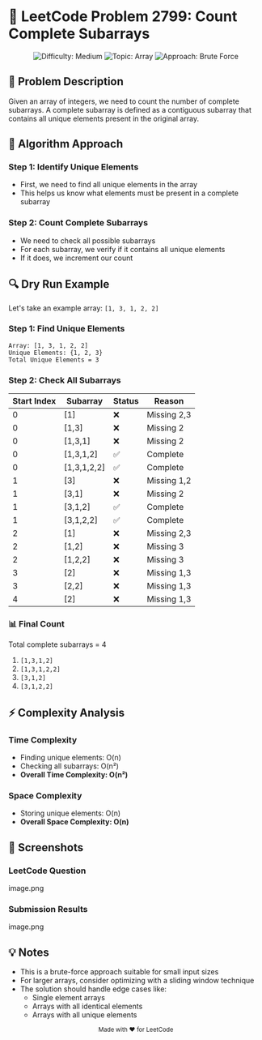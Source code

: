 # 🎯 LeetCode Problem 2799: Count Complete Subarrays

<div align="center">
  <img src="https://img.shields.io/badge/Difficulty-Medium-yellow" alt="Difficulty: Medium">
  <img src="https://img.shields.io/badge/Topic-Array-blue" alt="Topic: Array">
  <img src="https://img.shields.io/badge/Approach-Brute%20Force-orange" alt="Approach: Brute Force">
</div>

## 📝 Problem Description
Given an array of integers, we need to count the number of complete subarrays. A complete subarray is defined as a contiguous subarray that contains all unique elements present in the original array.

## 🧠 Algorithm Approach
### Step 1: Identify Unique Elements
- First, we need to find all unique elements in the array
- This helps us know what elements must be present in a complete subarray

### Step 2: Count Complete Subarrays
- We need to check all possible subarrays
- For each subarray, we verify if it contains all unique elements
- If it does, we increment our count

## 🔍 Dry Run Example
Let's take an example array: `[1, 3, 1, 2, 2]`

### Step 1: Find Unique Elements
```plaintext
Array: [1, 3, 1, 2, 2]
Unique Elements: {1, 2, 3}
Total Unique Elements = 3
```

### Step 2: Check All Subarrays
| Start Index | Subarray | Status | Reason |
|------------|----------|--------|--------|
| 0 | [1] | ❌ | Missing 2,3 |
| 0 | [1,3] | ❌ | Missing 2 |
| 0 | [1,3,1] | ❌ | Missing 2 |
| 0 | [1,3,1,2] | ✅ | Complete |
| 0 | [1,3,1,2,2] | ✅ | Complete |
| 1 | [3] | ❌ | Missing 1,2 |
| 1 | [3,1] | ❌ | Missing 2 |
| 1 | [3,1,2] | ✅ | Complete |
| 1 | [3,1,2,2] | ✅ | Complete |
| 2 | [1] | ❌ | Missing 2,3 |
| 2 | [1,2] | ❌ | Missing 3 |
| 2 | [1,2,2] | ❌ | Missing 3 |
| 3 | [2] | ❌ | Missing 1,3 |
| 3 | [2,2] | ❌ | Missing 1,3 |
| 4 | [2] | ❌ | Missing 1,3 |

### 📊 Final Count
Total complete subarrays = 4
1. `[1,3,1,2]`
2. `[1,3,1,2,2]`
3. `[3,1,2]`
4. `[3,1,2,2]`

## ⚡ Complexity Analysis
### Time Complexity
- Finding unique elements: O(n)
- Checking all subarrays: O(n²)
- **Overall Time Complexity: O(n²)**

### Space Complexity
- Storing unique elements: O(n)
- **Overall Space Complexity: O(n)**

## 📸 Screenshots
### LeetCode Question
image.png

### Submission Results
image.png

## 💡 Notes
- This is a brute-force approach suitable for small input sizes
- For larger arrays, consider optimizing with a sliding window technique
- The solution should handle edge cases like:
  - Single element arrays
  - Arrays with all identical elements
  - Arrays with all unique elements

<div align="center">
  <sub>Made with ❤️ for LeetCode</sub>
</div> 